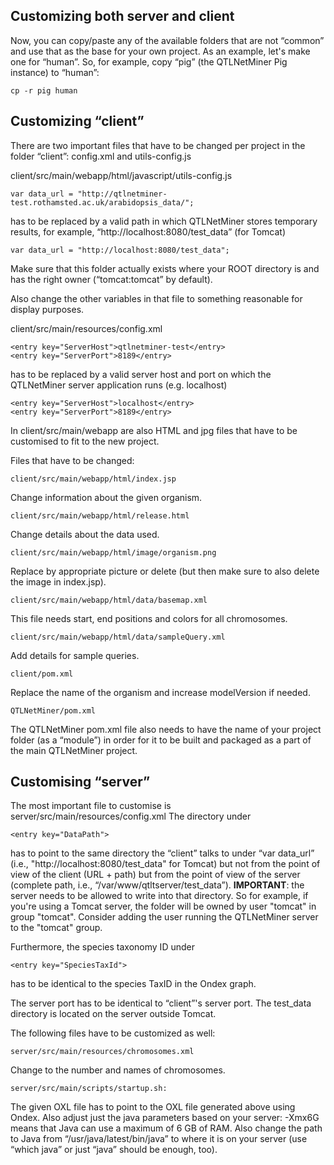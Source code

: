 Customizing both server and client
------------------------------------------

Now, you can copy/paste any of the available folders that are not “common” and use that as the base for your own project. As an example, let's make one for “human”. So, for example, copy “pig” (the QTLNetMiner Pig instance) to “human”:

    cp -r pig human

Customizing “client”
--------------------------

There are two important files that have to be changed per project in the folder “client”: config.xml and utils-config.js

client/src/main/webapp/html/javascript/utils-config.js

    var data_url = "http://qtlnetminer-test.rothamsted.ac.uk/arabidopsis_data/";

has to be replaced by a valid path in which QTLNetMiner stores temporary results, for example, “http://localhost:8080/test_data” (for Tomcat)

    var data_url = "http://localhost:8080/test_data";

Make sure that this folder actually exists where your ROOT directory is and has the right owner (“tomcat:tomcat” by default).

Also change the other variables in that file to something reasonable for display purposes.

client/src/main/resources/config.xml

    <entry key="ServerHost">qtlnetminer-test</entry>
    <entry key="ServerPort">8189</entry>

has to be replaced by a valid server host and port on which the QTLNetMiner server application runs (e.g. localhost)

    <entry key="ServerHost">localhost</entry>
    <entry key="ServerPort">8189</entry>

In client/src/main/webapp are also HTML and jpg files that have to be customised to fit to the new project.

Files that have to be changed:

    client/src/main/webapp/html/index.jsp

Change information about the given organism.

    client/src/main/webapp/html/release.html

Change details about the data used.

    client/src/main/webapp/html/image/organism.png

Replace by appropriate picture or delete (but then make sure to also delete the image in index.jsp).

    client/src/main/webapp/html/data/basemap.xml

This file needs start, end positions and colors for all chromosomes.

    client/src/main/webapp/html/data/sampleQuery.xml

Add details for sample queries.

    client/pom.xml

Replace the name of the organism and increase modelVersion if needed.

    QTLNetMiner/pom.xml

The QTLNetMiner pom.xml file also needs to have the name of your project folder (as a “module”) in order for it to be built and packaged as a part of the main QTLNetMiner project.


Customising “server”
--------------------------

The most important file to customise is server/src/main/resources/config.xml
The directory under 

    <entry key="DataPath"> 

has to point to the same directory the “client” talks to under “var data_url” (i.e., "http://localhost:8080/test_data" for Tomcat) but not from the point of view of the client (URL + path) but from the point of view of the server (complete path, i.e.,  “/var/www/qtltserver/test_data”). **IMPORTANT**: the server needs to be allowed to write into that directory. So for example, if you're using a Tomcat server, the folder will be owned by user "tomcat" in group "tomcat". Consider adding the user running the QTLNetMiner server to the "tomcat" group.

Furthermore, the species taxonomy ID under

    <entry key="SpeciesTaxId">

has to be identical to the species TaxID in the Ondex graph.

The server port has to be identical to “client”'s server port. The test_data directory is located on the server outside Tomcat.

The following files have to be customized as well:

    server/src/main/resources/chromosomes.xml

Change to the number and names of chromosomes.

    server/src/main/scripts/startup.sh:

The given OXL file has to point to the OXL file generated above using Ondex. Also adjust just the java parameters based on your server: -Xmx6G means that Java can use a maximum of 6 GB of RAM. Also change the path to Java from “/usr/java/latest/bin/java” to where it is on your server (use “which java” or just “java” should be enough, too).